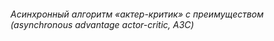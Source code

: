 ###### Асинхронный алгоритм «актер-критик» с преимуществом (asynchronous advantage actor-critic, A3C)
